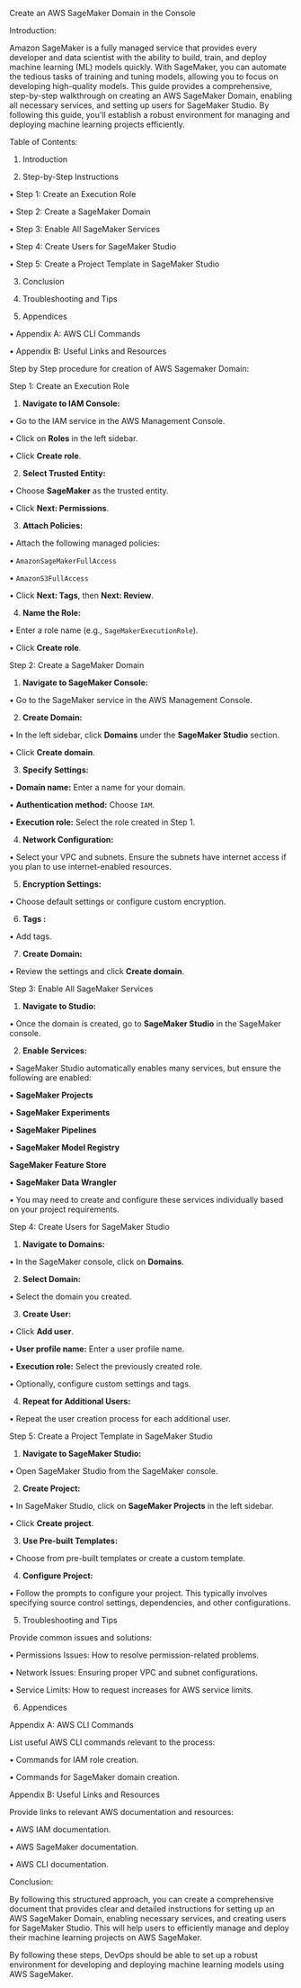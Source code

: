 Create an AWS SageMaker Domain in the Console



Introduction:

Amazon SageMaker is a fully managed service that provides every developer and data scientist with the ability to build, train, and deploy machine learning (ML) models quickly. With SageMaker, you can automate the tedious tasks of training and tuning models, allowing you to focus on developing high-quality models. This guide provides a comprehensive, step-by-step walkthrough on creating an AWS SageMaker Domain, enabling all necessary services, and setting up users for SageMaker Studio. By following this guide, you'll establish a robust environment for managing and deploying machine learning projects efficiently.

Table of Contents:

1.	Introduction

2.	Step-by-Step Instructions

•	Step 1: Create an Execution Role

•	Step 2: Create a SageMaker Domain

•	Step 3: Enable All SageMaker Services

•	Step 4: Create Users for SageMaker Studio

•	Step 5: Create a Project Template in SageMaker Studio

3.	Conclusion

4.	Troubleshooting and Tips

5.	Appendices

•	Appendix A: AWS CLI Commands

•	Appendix B: Useful Links and Resources



Step by Step procedure for creation of AWS Sagemaker Domain:

Step 1: Create an Execution Role

1. **Navigate to IAM Console:**

•	Go to the IAM service in the AWS Management Console.

•	Click on **Roles** in the left sidebar.

•	Click **Create role**.



2. **Select Trusted Entity:**

•	Choose **SageMaker** as the trusted entity.

•	Click **Next: Permissions**.

3. **Attach Policies:**

•	Attach the following managed policies:

•	`AmazonSageMakerFullAccess`

•	`AmazonS3FullAccess`

•	Click **Next: Tags**, then **Next: Review**.

4. **Name the Role:**

•	Enter a role name (e.g., `SageMakerExecutionRole`).

•	Click **Create role**.



Step 2: Create a SageMaker Domain

1. **Navigate to SageMaker Console:**

•	Go to the SageMaker service in the AWS Management Console.

2. **Create Domain:**

•	In the left sidebar, click **Domains** under the **SageMaker Studio** section.

•	Click **Create domain**.

3. **Specify Settings:**

•	**Domain name:** Enter a name for your domain.

•	**Authentication method:** Choose `IAM`.

•	**Execution role:** Select the role created in Step 1.

4. **Network Configuration:**

•	Select your VPC and subnets. Ensure the subnets have internet access if you plan to use internet-enabled resources.

5. **Encryption Settings:**

•	Choose default settings or configure custom encryption.

6. **Tags :**

•	Add tags.



7. **Create Domain:**

•	Review the settings and click **Create domain**.

Step 3: Enable All SageMaker Services

1. **Navigate to Studio:**

•	Once the domain is created, go to **SageMaker Studio** in the SageMaker console.

2. **Enable Services:**

•	SageMaker Studio automatically enables many services, but ensure the following are enabled:

•	**SageMaker Projects**

•	**SageMaker Experiments**

•	**SageMaker Pipelines**

•	**SageMaker Model Registry**

**SageMaker Feature Store**

•	**SageMaker Data Wrangler**

•	You may need to create and configure these services individually based on your project requirements.



Step 4: Create Users for SageMaker Studio

1. **Navigate to Domains:**

•	In the SageMaker console, click on **Domains**.

2. **Select Domain:**

•	Select the domain you created.

3. **Create User:**

•	Click **Add user**.

•	**User profile name:** Enter a user profile name.

•	**Execution role:** Select the previously created role.

•	Optionally, configure custom settings and tags.

4. **Repeat for Additional Users:**

•	Repeat the user creation process for each additional user.



Step 5: Create a Project Template in SageMaker Studio

1. **Navigate to SageMaker Studio:**

•	Open SageMaker Studio from the SageMaker console.

2. **Create Project:**

•	In SageMaker Studio, click on **SageMaker Projects** in the left sidebar.

•	Click **Create project**.

3. **Use Pre-built Templates:**

•	Choose from pre-built templates or create a custom template.

4. **Configure Project:**

•	Follow the prompts to configure your project. This typically involves specifying source control settings, dependencies, and other configurations.

5. Troubleshooting and Tips

Provide common issues and solutions:

•	Permissions Issues: How to resolve permission-related problems.

•	Network Issues: Ensuring proper VPC and subnet configurations.

•	Service Limits: How to request increases for AWS service limits.

6. Appendices

Appendix A: AWS CLI Commands

List useful AWS CLI commands relevant to the process:

•	Commands for IAM role creation.

•	Commands for SageMaker domain creation.

Appendix B: Useful Links and Resources

Provide links to relevant AWS documentation and resources:

•	AWS IAM documentation.

•	AWS SageMaker documentation.

•	AWS CLI documentation.



Conclusion:

By following this structured approach, you can create a comprehensive document that provides clear and detailed instructions for setting up an AWS SageMaker Domain, enabling necessary services, and creating users for SageMaker Studio. This will help users to efficiently manage and deploy their machine learning projects on AWS SageMaker.



By following these steps, DevOps should be able to set up a robust environment for developing and deploying machine learning models using AWS SageMaker.

